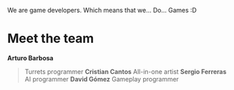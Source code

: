 We are game developers. Which means that we... Do... Games :D

# Meet the team
**Arturo Barbosa**
> Turrets programmer
**Cristian Cantos**
> All-in-one artist
**Sergio Ferreras**
> AI programmer
**David Gómez**
> Gameplay programmer